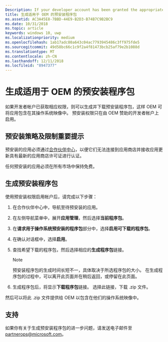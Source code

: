 ```yaml
---
Description: If your developer account has been granted the appropriate permissions, you can generate and download preinstall packages so that an OEM can include your app in their OS image.
title: 生成适用于 OEM 的预安装程序包
ms.assetid: AC3A45E8-7BBD-44E9-B2D3-B74B7C9B2BC9
ms.date: 10/31/2018
ms.topic: article
keywords: windows 10, uwp
ms.localizationpriority: medium
ms.openlocfilehash: 1ab17adc80a643c04ac7793945486c3ff975fde5
ms.sourcegitcommit: 49d58bc66c1c9f2a4f81473bcb25af79e2b1088d
ms.translationtype: MT
ms.contentlocale: zh-CN
ms.lasthandoff: 12/11/2018
ms.locfileid: "8947377"
---
```

# <a name="generate-preinstall-packages-for-oems"></a>生成适用于 OEM 的预安装程序包

如果开发者帐户已获取相应权限，则可以生成并下载预安装程序包，这样 OEM 可将应用包含在其操作系统映像中。 预安装权限只在由 OEM 赞助的开发者帐户上启用。


## <a name="important-preinstall-policy--limitations"></a>预安装策略及限制重要提示

预安装的应用必须通过[合作伙伴中心](https://partner.microsoft.com/dashboard)，以便它们无法连接到应用商店并接收应用更新具有最新的应用商店许可证进行认证。

任何预安装的应用必须在所有市场中保持免费。


## <a name="generating-preinstall-packages"></a>生成预安装程序包

使用预安装权限启用帐户后，请完成以下步骤：

1.  在合作伙伴中心中，导航至待预安装的应用。
2.  在左侧导航菜单中，展开**应用管理**，然后选择**当前程序包**。
3.  在**请求用于操作系统预安装的程序包**部分中，选择**启用可下载的程序包**。
4.  在确认对话框中，选择**启用**。
5.  查找希望下载的程序包，然后选择相应的**生成程序包**链接。

    > [!NOTE]
    > 预安装程序包的生成时间长短不一，具体取决于所选程序包的大小。 在生成程序包的过程中，可以离开此页面并在稍后返回，或停留在此页面。

6.  生成程序包后，将显示**下载程序包**链接。 选择此链接，下载 .zip 文件。

然后可以将此 .zip 文件提供给 OEM 以包含在他们的操作系统映像中。


## <a name="support"></a>支持

如果你有关于生成预安装程序包的进一步问题，请发送电子邮件至 <partnerops@microsoft.com>。

 

 




